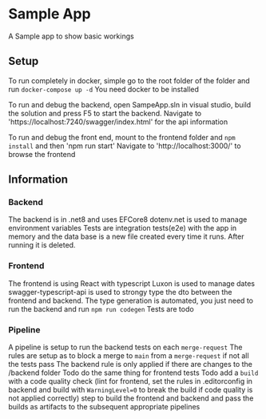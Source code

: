 # Sample App
A Sample app to show basic workings

## Setup
To run completely in docker, simple go to the root folder of the folder and run `docker-compose up -d`
You need docker to be installed

To run and debug the backend, open SampeApp.sln in visual studio, build the solution and press F5 to start the backend.
Navigate to 'https://localhost:7240/swagger/index.html' for the api information

To run and debug the front end, mount to the frontend folder and `npm install` and then 'npm run start'
Navigate to 'http://localhost:3000/' to browse the frontend

## Information
### Backend
The backend is in .net8 and uses EFCore8
dotenv.net is used to manage environment variables
Tests are integration tests(e2e) with the app in memory and the data base is a new file created every time it runs. After running it is deleted.

### Frontend
The frontend is using React with typescript
Luxon is used to manage dates
swagger-typescript-api is used to strongy type the dto between the frontend and backend. The type generation is automated, you just need to run the backend and run `npm run codegen`
Tests are todo


### Pipeline
A pipeline is setup to run the backend tests on each `merge-request`
The rules are setup as to block a merge to `main` from a `merge-request` if not all the tests pass
The backend rule is only applied if there are changes to the /backend folder
Todo do the same thing for frontend tests
Todo add a `build` with a code quality check (lint for frontend, set the rules in .editorconfig in backend and build with `WarningLevel=0` to break the build if code quality is not applied correctly) step to build the frontend and backend and pass the builds as artifacts to the subsequent appropriate pipelines
